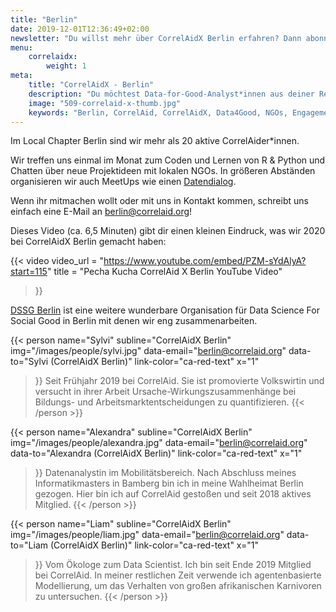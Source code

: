 ```yaml
---
title: "Berlin"
date: 2019-12-01T12:36:49+02:00
newsletter: "Du willst mehr über CorrelAidX Berlin erfahren? Dann abonniere unseren Newsletter!"
menu: 
    correlaidx:
        weight: 1
meta:
    title: "CorrelAidX - Berlin"
    description: "Du möchtest Data-for-Good-Analyst*innen aus deiner Region kennenlernen und zusammen Daten für den guten Zweck nutzen? Mit CorrelAidX bringen wir Data for Good in deine Stadt!"
    image: "509-correlaid-x-thumb.jpg"
    keywords: "Berlin, CorrelAid, CorrelAidX, Data4Good, NGOs, Engagement 4.0"
---
```


    
Im Local Chapter Berlin sind wir mehr als 20 aktive CorrelAider*innen. 

Wir treffen uns einmal im Monat zum Coden und Lernen von R & Python und Chatten über neue Projektideen mit lokalen NGOs.
In größeren Abständen organisieren wir auch MeetUps wie einen [Datendialog](https://www.meetup.com/de-DE/CorrelAid/events/264806335/).

Wenn ihr mitmachen wollt oder mit uns in Kontakt kommen, schreibt uns einfach eine E-Mail an berlin@correlaid.org!

Dieses Video (ca. 6,5 Minuten) gibt dir einen kleinen Eindruck, was wir 2020 bei CorrelAidX Berlin gemacht haben:

{{< video
    video_url = "https://www.youtube.com/embed/PZM-sYdAlyA?start=115"
    title = "Pecha Kucha CorrelAid X Berlin YouTube Video"
>}}

[DSSG Berlin](https://dssg-berlin.org/) ist eine weitere wunderbare Organisation für Data Science For Social Good in Berlin mit denen wir eng zusammenarbeiten.


{{< person 
    name="Sylvi"
    subline="CorrelAidX Berlin"
    img="/images/people/sylvi.jpg"
    data-email="berlin@correlaid.org"
    data-to="Sylvi (CorrelAidX Berlin)"
    link-color="ca-red-text"
    x="1"
>}}
Seit Frühjahr 2019 bei CorrelAid. Sie ist promovierte Volkswirtin und versucht in ihrer Arbeit Ursache-Wirkungszusammenhänge bei Bildungs- und Arbeitsmarktentscheidungen zu quantifizieren.
{{< /person >}}

{{< person 
    name="Alexandra"
    subline="CorrelAidX Berlin"
    img="/images/people/alexandra.jpg"
    data-email="berlin@correlaid.org"
    data-to="Alexandra (CorrelAidX Berlin)"
    link-color="ca-red-text"
    x="1"
>}}
Datenanalystin im Mobilitätsbereich. Nach Abschluss meines Informatikmasters in Bamberg bin ich in meine Wahlheimat Berlin gezogen. Hier bin ich auf CorrelAid gestoßen und seit 2018 aktives Mitglied.
{{< /person >}}

{{< person 
    name="Liam"
    subline="CorrelAidX Berlin"
    img="/images/people/liam.jpg"
    data-email="berlin@correlaid.org"
    data-to="Liam (CorrelAidX Berlin)"
    link-color="ca-red-text"
    x="1"
>}}
 Vom Ökologe zum Data Scientist. Ich bin seit Ende 2019 Mitglied bei CorrelAid. In meiner  restlichen Zeit verwende ich agentenbasierte Modellierung, um das Verhalten von großen afrikanischen Karnivoren zu untersuchen.
{{< /person >}}
